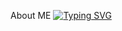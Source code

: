 
About ME
[![Typing SVG](https://readme-typing-svg.demolab.com?font=Playwrite+NZ&pause=1000&color=1086F7&random=false&width=435&lines=Hi!+there+I+am+Pratham)](https://git.io/typing-svg)
